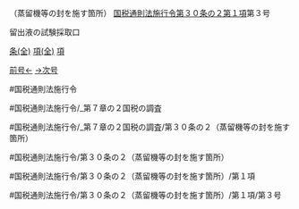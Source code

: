 （蒸留機等の封を施す箇所）
[国税通則法施行令第３０条の２第１項](国税通則法施行＿令＿第３０条の２第１項)第３号

留出液の試験採取口

[条(全)](国税通則法施行＿令＿第３０条の２_.md)    [項(全)](国税通則法施行＿令＿第３０条の２第１項_.md)    [項](国税通則法施行＿令＿第３０条の２第１項.md)

[前号←](国税通則法施行＿令＿第３０条の２第１項第２号.md)    [→次号](国税通則法施行＿令＿第３０条の２第１項第４号.md)

#国税通則法施行令

#国税通則法施行令/_第７章の２国税の調査

#国税通則法施行令/_第７章の２国税の調査/第３０条の２（蒸留機等の封を施す箇所）

#国税通則法施行令/第３０条の２（蒸留機等の封を施す箇所）

#国税通則法施行令/第３０条の２（蒸留機等の封を施す箇所）/第１項

#国税通則法施行令/第３０条の２（蒸留機等の封を施す箇所）/第１項/第３号


